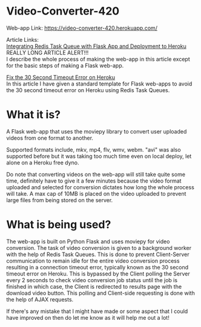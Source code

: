 # Video-Converter-420

Web-app Link: https://video-converter-420.herokuapp.com/

Article Links:<br>
<a href="https://james-jasvin.medium.com/integrating-redis-task-queue-with-flask-app-and-deployment-to-heroku-6f3e84f79978?source=friends_link&sk=ba3a292920c728d2cdacb03b30bd1405">Integrating Redis Task Queue with Flask App and Deployment to Heroku</a>
<br>
REALLY LONG ARTICLE ALERT!!! <br>
I describe the whole process of making the web-app in this article except for the basic steps of making a Flask web-app.

<a href="https://james-jasvin.medium.com/fix-the-30-second-timeout-error-on-heroku-25755ffbca95?source=friends_link&sk=203e21eaafbd5d05c731234b0d9d7077">Fix the 30 Second Timeout Error on Heroku </a><br>
In this article I have given a standard template for Flask web-apps to avoid the 30 second timeout error on Heroku using Redis Task Queues.

# What it is?
A Flask web-app that uses the moviepy library to convert user uploaded videos from one format to another.

Supported formats include, mkv, mp4, flv, wmv, webm. "avi" was also supported before but it was taking too much time even on local deploy, let alone on a Heroku free dyno.

Do note that converting videos on the web-app will still take quite some time, definitely have to give it a few minutes because the video format uploaded and selected for conversion dictates how long the whole process will take.
A max cap of 10MB is placed on the video uploaded to prevent large files from being stored on the server.

# What is being used?
The web-app is built on Python Flask and uses moviepy for video conversion. The task of video conversion is given to a background worker with the help of Redis Task Queues.
This is done to prevent Client-Server communication to remain idle for the entire video conversion process resulting in a connection timeout error, 
typically known as the 30 second timeout error on Heroku. This is bypassed by the Client polling the Server every 2 seconds to check video conversion job status
until the job is finished in which case, the Client is redirected to results page with the download video button. 
This polling and Client-side requesting is done with the help of AJAX requests.

If there's any mistake that I might have made or some aspect that I could have improved on then do let me know as it will help me out a lot!
